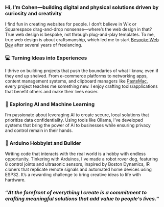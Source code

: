 ### Hi, I’m Cohen—building digital and physical solutions driven by curiosity and creativity

I find fun in creating websites for people. I don’t believe in Wix or Squarespace drag-and-drop nonsense—where’s the web design in that? True web design is bespoke, not through plug-and-play templates. To me, true web design is about craftsmanship, which led me to start [Bespoke Web Dev](https://bespokewebdev.com) after several years of freelancing.

### 💻 Turning Ideas into Experiences
I thrive on building projects that push the boundaries of what I know, even if they end up shelved. From e-commerce platforms to networking apps, content management systems, and clipboard managers like [PasteMac](https://github.com/cohencoo/pastemac), every project teaches me something new. I enjoy crafting tools/applications that benefit others and make their lives easier.  

### 🤖 Exploring AI and Machine Learning
I’m passionate about leveraging AI to create secure, local solutions that prioritize data confidentiality. Using tools like Ollama, I’ve developed systems that bring the power of AI to businesses while ensuring privacy and control remain in their hands.

### 🔧 Arduino Hobbyist and Builder
Writing code that interacts with the real world is a hobby with endless opportunity. Tinkering with Arduinos, I've made a robot rover dog, featuring 8 control joints and ultrasonic sensors, inspired by Boston Dynamics, IR cloners that replicate remote signals and automated home devices using ESP32. It’s a rewarding challenge to bring creative ideas to life with hardware.

### <q><i>At the forefront of everything I create is a commitment to crafting meaningful solutions that add value to people's lives.</i></q>
